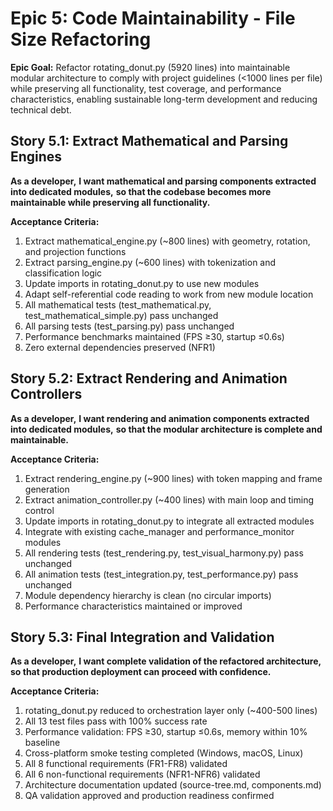 # Epic 5: Code Maintainability - File Size Refactoring

**Epic Goal:** Refactor rotating_donut.py (5920 lines) into maintainable modular architecture to comply with project guidelines (<1000 lines per file) while preserving all functionality, test coverage, and performance characteristics, enabling sustainable long-term development and reducing technical debt.

## Story 5.1: Extract Mathematical and Parsing Engines
**As a developer,**
**I want mathematical and parsing components extracted into dedicated modules,**
**so that the codebase becomes more maintainable while preserving all functionality.**

**Acceptance Criteria:**
1. Extract mathematical_engine.py (~800 lines) with geometry, rotation, and projection functions
2. Extract parsing_engine.py (~600 lines) with tokenization and classification logic
3. Update imports in rotating_donut.py to use new modules
4. Adapt self-referential code reading to work from new module location
5. All mathematical tests (test_mathematical.py, test_mathematical_simple.py) pass unchanged
6. All parsing tests (test_parsing.py) pass unchanged
7. Performance benchmarks maintained (FPS ≥30, startup ≤0.6s)
8. Zero external dependencies preserved (NFR1)

## Story 5.2: Extract Rendering and Animation Controllers
**As a developer,**
**I want rendering and animation components extracted into dedicated modules,**
**so that the modular architecture is complete and maintainable.**

**Acceptance Criteria:**
1. Extract rendering_engine.py (~900 lines) with token mapping and frame generation
2. Extract animation_controller.py (~400 lines) with main loop and timing control
3. Update imports in rotating_donut.py to integrate all extracted modules
4. Integrate with existing cache_manager and performance_monitor modules
5. All rendering tests (test_rendering.py, test_visual_harmony.py) pass unchanged
6. All animation tests (test_integration.py, test_performance.py) pass unchanged
7. Module dependency hierarchy is clean (no circular imports)
8. Performance characteristics maintained or improved

## Story 5.3: Final Integration and Validation
**As a developer,**
**I want complete validation of the refactored architecture,**
**so that production deployment can proceed with confidence.**

**Acceptance Criteria:**
1. rotating_donut.py reduced to orchestration layer only (~400-500 lines)
2. All 13 test files pass with 100% success rate
3. Performance validation: FPS ≥30, startup ≤0.6s, memory within 10% baseline
4. Cross-platform smoke testing completed (Windows, macOS, Linux)
5. All 8 functional requirements (FR1-FR8) validated
6. All 6 non-functional requirements (NFR1-NFR6) validated
7. Architecture documentation updated (source-tree.md, components.md)
8. QA validation approved and production readiness confirmed
